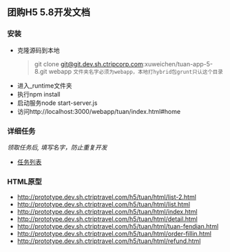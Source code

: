 ## 团购H5 5.8开发文档

### 安装

+ 克隆源码到本地
	>git clone git@git.dev.sh.ctripcorp.com:xuweichen/tuan-app-5-8.git webapp
	`文件夹名字必须为webapp，本地打hybrid包grunt只认这个目录` 
+ 进入_runtime文件夹
+ 执行npm install
+ 启动服务node start-server.js
+ 访问http://localhost:3000/webapp/tuan/index.html#home

### 详细任务
*领取任务后, 填写名字，防止重复开发*

+ [任务列表](http://conf.ctripcorp.com/pages/viewpage.action?pageId=53614681)

### HTML原型

+ http://prototype.dev.sh.ctriptravel.com/h5/tuan/html/list-2.html
+ http://prototype.dev.sh.ctriptravel.com/h5/tuan/html/list.html
+ http://prototype.dev.sh.ctriptravel.com/h5/tuan/html/index.html
+ http://prototype.dev.sh.ctriptravel.com/h5/tuan/html/detail.html
+ http://prototype.dev.sh.ctriptravel.com/h5/tuan/html/tuan-fendian.html
+ http://prototype.dev.sh.ctriptravel.com/h5/tuan/html/order-fillin.html
+ http://prototype.dev.sh.ctriptravel.com/h5/tuan/html/refund.html


